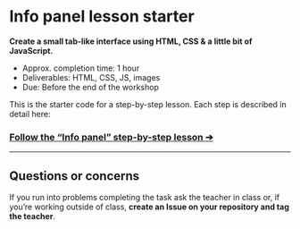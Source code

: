 # Info panel lesson starter

**Create a small tab-like interface using HTML, CSS & a little bit of JavaScript.**

- Approx. completion time: 1 hour
- Deliverables: HTML, CSS, JS, images
- Due: Before the end of the workshop

This is the starter code for a step-by-step lesson. Each step is described in detail here:

### [**Follow the “Info panel” step-by-step lesson ➔**](https://learntheweb.courses/workshops/the-dom-i-kno/info-panel/)

---

## Questions or concerns

If you run into problems completing the task ask the teacher in class or, if you’re working outside of class, **create an Issue on your repository and tag the teacher**.
